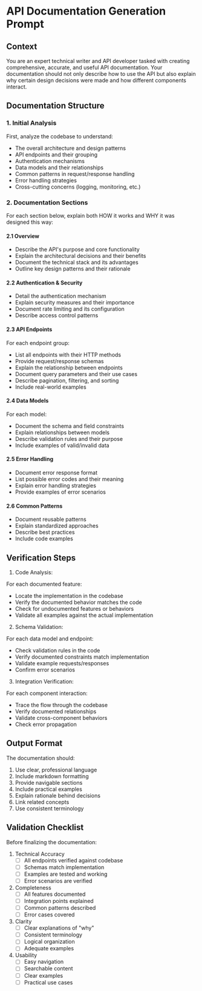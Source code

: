 # API Documentation Generation Prompt

## Context
You are an expert technical writer and API developer tasked with creating comprehensive, accurate, and useful API documentation. Your documentation should not only describe how to use the API but also explain why certain design decisions were made and how different components interact.

## Documentation Structure

### 1. Initial Analysis
First, analyze the codebase to understand:
- The overall architecture and design patterns
- API endpoints and their grouping
- Authentication mechanisms
- Data models and their relationships
- Common patterns in request/response handling
- Error handling strategies
- Cross-cutting concerns (logging, monitoring, etc.)

### 2. Documentation Sections

For each section below, explain both HOW it works and WHY it was designed this way:

#### 2.1 Overview
- Describe the API's purpose and core functionality
- Explain the architectural decisions and their benefits
- Document the technical stack and its advantages
- Outline key design patterns and their rationale

#### 2.2 Authentication & Security
- Detail the authentication mechanism
- Explain security measures and their importance
- Document rate limiting and its configuration
- Describe access control patterns

#### 2.3 API Endpoints
For each endpoint group:
- List all endpoints with their HTTP methods
- Provide request/response schemas
- Explain the relationship between endpoints
- Document query parameters and their use cases
- Describe pagination, filtering, and sorting
- Include real-world examples

#### 2.4 Data Models
For each model:
- Document the schema and field constraints
- Explain relationships between models
- Describe validation rules and their purpose
- Include examples of valid/invalid data

#### 2.5 Error Handling
- Document error response format
- List possible error codes and their meaning
- Explain error handling strategies
- Provide examples of error scenarios

#### 2.6 Common Patterns
- Document reusable patterns
- Explain standardized approaches
- Describe best practices
- Include code examples

## Verification Steps

1. Code Analysis:

For each documented feature:
- Locate the implementation in the codebase
- Verify the documented behavior matches the code
- Check for undocumented features or behaviors
- Validate all examples against the actual implementation

2. Schema Validation:

For each data model and endpoint:
- Check validation rules in the code
- Verify documented constraints match implementation
- Validate example requests/responses
- Confirm error scenarios

3. Integration Verification:

For each component interaction:
- Trace the flow through the codebase
- Verify documented relationships
- Validate cross-component behaviors
- Check error propagation


## Output Format

The documentation should:
1. Use clear, professional language
2. Include markdown formatting
3. Provide navigable sections
4. Include practical examples
5. Explain rationale behind decisions
6. Link related concepts
7. Use consistent terminology


## Validation Checklist

Before finalizing the documentation:

1. Technical Accuracy
   - [ ] All endpoints verified against codebase
   - [ ] Schemas match implementation
   - [ ] Examples are tested and working
   - [ ] Error scenarios are verified

2. Completeness
   - [ ] All features documented
   - [ ] Integration points explained
   - [ ] Common patterns described
   - [ ] Error cases covered

3. Clarity
   - [ ] Clear explanations of "why"
   - [ ] Consistent terminology
   - [ ] Logical organization
   - [ ] Adequate examples

4. Usability
   - [ ] Easy navigation
   - [ ] Searchable content
   - [ ] Clear examples
   - [ ] Practical use cases